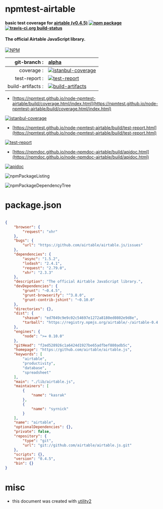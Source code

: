 # npmtest-airtable

#### basic test coverage for  [airtable (v0.4.5)](https://github.com/airtable/airtable.js)  [![npm package](https://img.shields.io/npm/v/npmtest-airtable.svg?style=flat-square)](https://www.npmjs.org/package/npmtest-airtable) [![travis-ci.org build-status](https://api.travis-ci.org/npmtest/node-npmtest-airtable.svg)](https://travis-ci.org/npmtest/node-npmtest-airtable)

#### The official Airtable JavaScript library.

[![NPM](https://nodei.co/npm/airtable.png?downloads=true&downloadRank=true&stars=true)](https://www.npmjs.com/package/airtable)

| git-branch : | [alpha](https://github.com/npmtest/node-npmtest-airtable/tree/alpha)|
|--:|:--|
| coverage : | [![istanbul-coverage](https://npmtest.github.io/node-npmtest-airtable/build/coverage.badge.svg)](https://npmtest.github.io/node-npmtest-airtable/build/coverage.html/index.html)|
| test-report : | [![test-report](https://npmtest.github.io/node-npmtest-airtable/build/test-report.badge.svg)](https://npmtest.github.io/node-npmtest-airtable/build/test-report.html)|
| build-artifacts : | [![build-artifacts](https://npmtest.github.io/node-npmtest-airtable/glyphicons_144_folder_open.png)](https://github.com/npmtest/node-npmtest-airtable/tree/gh-pages/build)|

- [https://npmtest.github.io/node-npmtest-airtable/build/coverage.html/index.html](https://npmtest.github.io/node-npmtest-airtable/build/coverage.html/index.html)

[![istanbul-coverage](https://npmtest.github.io/node-npmtest-airtable/build/screenCapture.buildCi.browser.%252Ftmp%252Fbuild%252Fcoverage.lib.html.png)](https://npmtest.github.io/node-npmtest-airtable/build/coverage.html/index.html)

- [https://npmtest.github.io/node-npmtest-airtable/build/test-report.html](https://npmtest.github.io/node-npmtest-airtable/build/test-report.html)

[![test-report](https://npmtest.github.io/node-npmtest-airtable/build/screenCapture.buildCi.browser.%252Ftmp%252Fbuild%252Ftest-report.html.png)](https://npmtest.github.io/node-npmtest-airtable/build/test-report.html)

- [https://npmdoc.github.io/node-npmdoc-airtable/build/apidoc.html](https://npmdoc.github.io/node-npmdoc-airtable/build/apidoc.html)

[![apidoc](https://npmdoc.github.io/node-npmdoc-airtable/build/screenCapture.buildCi.browser.%252Ftmp%252Fbuild%252Fapidoc.html.png)](https://npmdoc.github.io/node-npmdoc-airtable/build/apidoc.html)

![npmPackageListing](https://npmtest.github.io/node-npmtest-airtable/build/screenCapture.npmPackageListing.svg)

![npmPackageDependencyTree](https://npmtest.github.io/node-npmtest-airtable/build/screenCapture.npmPackageDependencyTree.svg)



# package.json

```json

{
    "browser": {
        "request": "xhr"
    },
    "bugs": {
        "url": "https://github.com/airtable/airtable.js/issues"
    },
    "dependencies": {
        "async": "1.5.2",
        "lodash": "2.4.1",
        "request": "2.79.0",
        "xhr": "2.3.3"
    },
    "description": "The official Airtable JavaScript library.",
    "devDependencies": {
        "grunt": "~0.4.5",
        "grunt-browserify": "^3.8.0",
        "grunt-contrib-jshint": "~0.10.0"
    },
    "directories": {},
    "dist": {
        "shasum": "ed7049c9e9c02c54697e1272a8180ed0802e9d8e",
        "tarball": "https://registry.npmjs.org/airtable/-/airtable-0.4.5.tgz"
    },
    "engines": {
        "node": ">= 0.10.0"
    },
    "gitHead": "f2ed528926c1a6424d1927be65adfbef880adb5c",
    "homepage": "https://github.com/airtable/airtable.js",
    "keywords": [
        "airtable",
        "productivity",
        "database",
        "spreadsheet"
    ],
    "main": "./lib/airtable.js",
    "maintainers": [
        {
            "name": "kasrak"
        },
        {
            "name": "syrnick"
        }
    ],
    "name": "airtable",
    "optionalDependencies": {},
    "private": false,
    "repository": {
        "type": "git",
        "url": "git://github.com/airtable/airtable.js.git"
    },
    "scripts": {},
    "version": "0.4.5",
    "bin": {}
}
```



# misc
- this document was created with [utility2](https://github.com/kaizhu256/node-utility2)
